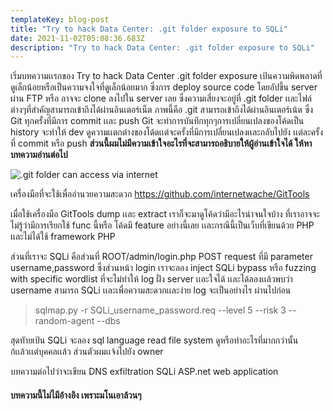 ```yaml
---
templateKey: blog-post
title: "Try to hack Data Center: .git folder exposure to SQLi"
date: 2021-11-02T05:08:36.683Z
description: "Try to hack Data Center: .git folder exposure to SQLi"
---
```

เริ่มบทความเเรกของ Try to hack Data Center .git folder exposure เป้นความพิดพลาดที่ดูเล็กน้อยหรือเป็นความจงใจที่ดูเล็กน้อยมาก ซึ่งการ deploy source code โดยอัปขึ้น server ผ่าน FTP หรือ อาจจะ clone ลงไปใน server เลย ซึ่งความเสี่ยงจะอยู่ที่ .git folder เเละไฟล์ต่างๆที่สำคัญสามารถเข้าถึงได้ผ่านอินเตอร์เน็ต ภาพนี้คือ .git สามารถเข้าถึงได้ผ่านอินเตอร์เน้ต ซึ่ง Git ทุกครั้งที่มีการ commit เเละ push Git จะทำการบันทึกทุกๆการเปลี่ยนเปลงของโค้ดเป็น history จะทำให้ dev ดูความเเตกต่างของโด้ดเเต่จะครั้งที่มีการเปลี่ยนเปลงเเละกลับไปยัง เเต่ละครั้งที่ commit หรือ push **ส่วนนี้ผมไม่มีความเข้าใจอะไรที่จะสามารถอธิบายให้ผู้อ่านเข้าใจได้ ให้หาบทความอ่านต่อไป**

![.git folder can access via internet](/img/git-directorylisting.png)

 เครื่องมือที่จะใช้เพื่ออำนวยความสะดวก https://github.com/internetwache/GitTools

เมื่อใช้เครื่องมือ GitTools dump เเละ extract เราก็จะมาดูโค้ดว่ามีอะไรน่าจนใจบ้าง ที่เราอาจจะไม่รู้ว่ามีการเรียกใช้ func นี้หรือ โค้ดมี feature อย่างนี้เลย เเละกรณีนี้เป็นเว็บที่เขียนด้วย PHP เเละไม่ได้ใช้ framework PHP 

ส่วนที่เราจะ SQLi คือส่วนที่ ROOT/admin/login.php POST request ที่มี parameter username,password ซึ่งส่วนหน้า login เราจะลอง inject SQLi bypass หรือ fuzzing with specific wordlist ที่จะไม่ทำให้ log ฝั่ง server เเอะใจได้ เเละได้ลองเเล้วพบว่า username สามารถ SQLi เเละเพื่อความสะดวกเเละง่าย log จะเป็นอย่างไร ผ่านไปก่อน 

> sqlmap.py -r SQLi_username_password.req --level 5 --risk 3 --random-agent --dbs

สุดทัายเป้น SQLi จะลอง sql language read file system ดูหรือทำอะไรที่มากกว่านั้นก้เเล้วเเต่บุคคลเเล้ว ส่วนตัวผมเเจ้งไปยัง owner

บทความต่อไปว่าจะเขียน DNS exfiltration SQLi ASP.net web application

#### บทความนี้ไม่ไมีอ้างอิง เพราะมโนเอาล้วนๆ